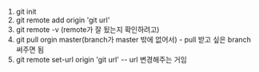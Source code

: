    1. git init
   2. git remote add origin 'git url'
   3. git remote -v (remote가 잘 됬는지 확인하려고)
   4. git pull orgin master(branch가 master 밖에 없어서) - pull 받고 싶은 branch 써주면 됨
   5. git remote set-url origin 'git url' -- url 변경해주는 거임
